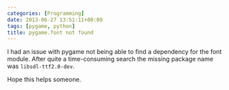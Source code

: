 ```yaml
---
categories: [Programming]
date: 2013-06-27 13:51:11+00:00
tags: [pygame, python]
title: pygame.font not found
---
```


I had an issue with pygame not being able to find a dependency for the font module. After quite a time-consuming search the missing package name was `libsdl-ttf2.0-dev`.

Hope this helps someone.
